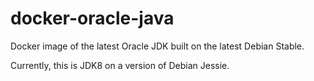 docker-oracle-java
==================

Docker image of the latest Oracle JDK built on the latest Debian Stable. 

Currently, this is JDK8 on a version of Debian Jessie. 
